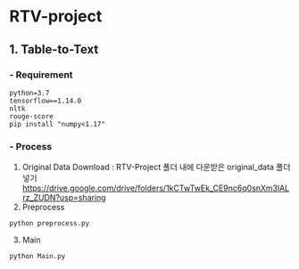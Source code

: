 # RTV-project

## 1. Table-to-Text

### - Requirement
~~~
python=3.7
tensorflow==1.14.0
nltk
rouge-score
pip install "numpy<1.17"
~~~

### - Process
1) Original Data Download : RTV-Project 폴더 내에 다운받은 original_data 폴더 넣기  
https://drive.google.com/drive/folders/1kCTwTwEk_CE9nc6q0snXm3lALrz_ZUDN?usp=sharing 
2) Preprocess
~~~
python preprocess.py
~~~
3) Main
~~~
python Main.py
~~~
